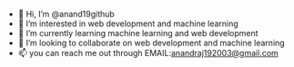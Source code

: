 - 👋 Hi, I’m @anand19github
- 👀 I’m interested in web development and machine learning
- 🌱 I’m currently learning machine learning and web development
- 💞️ I’m looking to collaborate on web development and machine learning
- 📫 you can reach me out through EMAIL:anandraj192003@gmail.com
